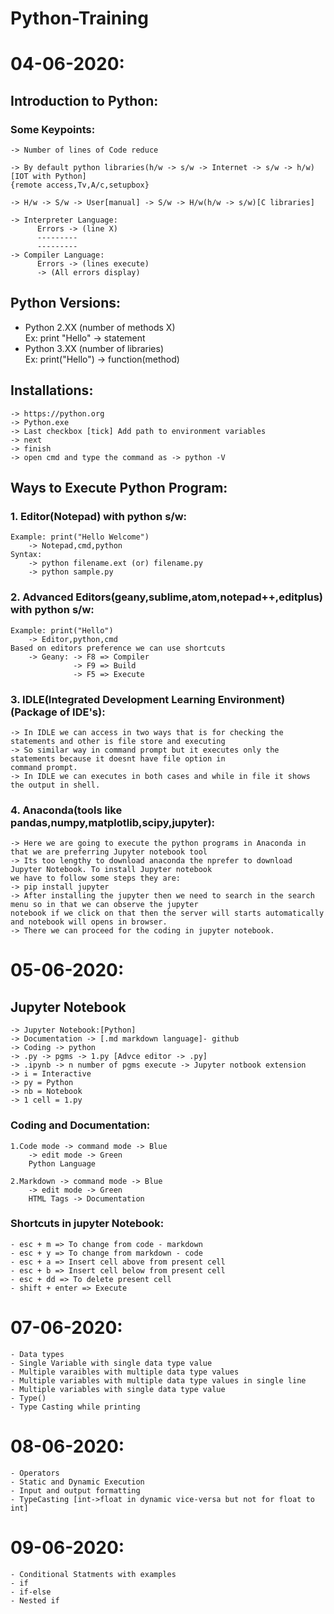 # Python-Training

# 04-06-2020:
## Introduction to Python:
  
   ### Some Keypoints:
  
    -> Number of lines of Code reduce

    -> By default python libraries(h/w -> s/w -> Internet -> s/w -> h/w)[IOT with Python]
    {remote access,Tv,A/c,setupbox}

    -> H/w -> S/w -> User[manual] -> S/w -> H/w(h/w -> s/w)[C libraries]

    -> Interpreter Language:
          Errors -> (line X)
          ---------
          ---------
    -> Compiler Language:
          Errors -> (lines execute)
          -> (All errors display)

## Python Versions:

 - Python 2.XX (number of methods X)<br/>
	    Ex: print "Hello" -> statement
 - Python 3.XX (number of libraries)<br/>
	    Ex: print("Hello") -> function(method)
      
## Installations:
    -> https://python.org
    -> Python.exe
    -> Last checkbox [tick] Add path to environment variables
    -> next
    -> finish
    -> open cmd and type the command as -> python -V
    
## Ways to Execute Python Program:
  ### 1. Editor(Notepad) with python s/w:
    Example: print("Hello Welcome")
        -> Notepad,cmd,python
    Syntax:
        -> python filename.ext (or) filename.py
        -> python sample.py
  ### 2. Advanced Editors(geany,sublime,atom,notepad++,editplus) with python s/w:
    Example: print("Hello")
        -> Editor,python,cmd
    Based on editors preference we can use shortcuts
        -> Geany: -> F8 => Compiler
                  -> F9 => Build
                  -> F5 => Execute
  ### 3. IDLE(Integrated Development Learning Environment)(Package of IDE's):
  	-> In IDLE we can access in two ways that is for checking the statements and other is file store and executing
	-> So similar way in command prompt but it executes only the statements because it doesnt have file option in 
	command prompt.
	-> In IDLE we can executes in both cases and while in file it shows the output in shell.
  ### 4. Anaconda(tools like pandas,numpy,matplotlib,scipy,jupyter):
  	-> Here we are going to execute the python programs in Anaconda in that we are preferring Jupyter notebook tool
	-> Its too lengthy to download anaconda the nprefer to download Jupyter Notebook. To install Jupyter notebook 
	we have to follow some steps they are:
	-> pip install jupyter
	-> After installing the jupyter then we need to search in the search menu so in that we can observe the jupyter 
	notebook if we click on that then the server will starts automatically and notebook will opens in browser.
	-> There we can proceed for the coding in jupyter notebook.
# 05-06-2020:

## Jupyter Notebook
	-> Jupyter Notebook:[Python]
	-> Documentation -> [.md markdown language]- github
	-> Coding -> python
	-> .py -> pgms -> 1.py [Advce editor -> .py]
	-> .ipynb -> n number of pgms execute -> Jupyter notbook extension
	-> i = Interactive
	-> py = Python
	-> nb = Notebook
	-> 1 cell = 1.py
   ### Coding and Documentation:
	1.Code mode -> command mode -> Blue
		-> edit mode -> Green
		Python Language

	2.Markdown -> command mode -> Blue
		-> edit mode -> Green
		HTML Tags -> Documentation
  ### Shortcuts in jupyter Notebook:
	- esc + m => To change from code - markdown
	- esc + y => To change from markdown - code
	- esc + a => Insert cell above from present cell
	- esc + b => Insert cell below from present cell
	- esc + dd => To delete present cell
	- shift + enter => Execute
# 07-06-2020:
	- Data types
  	- Single Variable with single data type value
	- Multiple varaibles with multiple data type values
	- Multiple variables with multiple data type values in single line
	- Multiple variables with single data type value
	- Type()
	- Type Casting while printing
# 08-06-2020:
	- Operators
	- Static and Dynamic Execution
	- Input and output formatting
	- TypeCasting [int->float in dynamic vice-versa but not for float to int]
# 09-06-2020:
	- Conditional Statments with examples
	- if
	- if-else
	- Nested if
